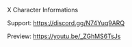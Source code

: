 X Character Informations

Support:
https://discord.gg/N74Yuq9ARQ

Preview: 
https://youtu.be/_ZGhMS6TsJs

